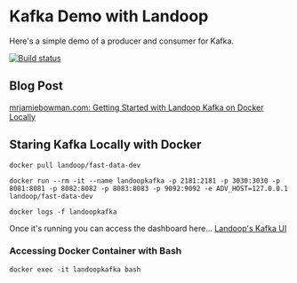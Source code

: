 # Kafka Demo with Landoop
Here's a simple demo of a producer and consumer for Kafka.

[![Build status](https://ci.appveyor.com/api/projects/status/57kp8qdv74lk0006?svg=true)](https://ci.appveyor.com/project/mrjamiebowman/kafka-c-sharp-sample)

## Blog Post
[mrjamiebowman.com: Getting Started with Landoop Kafka on Docker Locally](https://www.mrjamiebowman.com/software-development/getting-started-with-landoop-kafka-on-docker-locally/)

## Staring Kafka Locally with Docker
`docker pull landoop/fast-data-dev`
	
`docker run --rm -it --name landoopkafka -p 2181:2181 -p 3030:3030 -p 8081:8081 -p 8082:8082 -p 8083:8083 -p 9092:9092 -e ADV_HOST=127.0.0.1 landoop/fast-data-dev`

`docker logs -f landoopkafka`

Once it's running you can access the dashboard here... [Landoop's Kafka UI](http://127.0.0.1:3030/)

### Accessing Docker Container with Bash
`docker exec -it landoopkafka bash`
